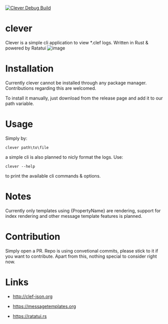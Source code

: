 [![Clever Debug Build](https://github.com/hackinghieser/clevertui/actions/workflows/debug_build.yml/badge.svg)](https://github.com/hackinghieser/clevertui/actions/workflows/debug_build.yml)
# clever

Clever is a simple cli application to view \*.clef logs. Written in Rust &amp; powered by Ratatui
![image](https://github.com/user-attachments/assets/c556f641-da35-4593-9184-a0676055cdd2)

# Installation

Currently clever cannot be installed through any package manager. Contributions regarding this are welcomed.

To install it manually, just download from the release page and add it to our path variable.

# Usage

Simply by:

`clever path\to\file`

a simple cli is also planned to nicly format the logs. Use:

`clever --help`

to print the available cli commands & options.

# Notes

Currently only templates using {PropertyName} are rendering, support for index rendering and other message template features is planned.

# Contribution

Simply open a PR. Repo is using convetional commits, please stick to it if you want to contribute. Apart from this, nothing special to consider right now.

# Links

- <http://clef-json.org>

- <https://messagetemplates.org>

- <https://ratatui.rs>
